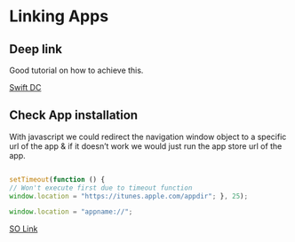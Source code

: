# Linking Apps


## Deep link

Good tutorial on how to achieve this.

[Swift DC](https://www.swiftdevcenter.com/custom-url-scheme-deep-link-ios-13-and-later-swift-5/)

## Check App installation
With javascript we could redirect the navigation window object to a specific url of the app & if it doesn’t work we would just run the app store url of the app.

```javascript

setTimeout(function () { 
// Won't execute first due to timeout function
window.location = "https://itunes.apple.com/appdir"; }, 25);

window.location = "appname://"; 
```

[SO Link](https://stackoverflow.com/questions/13044805/how-to-check-if-an-app-is-installed-from-a-web-page-on-an-iphone?rq=1)